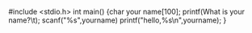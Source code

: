 ﻿#include <stdio.h>
 int main()
 {char your name[100];
 printf(What is your name?\t);
 scanf("%s",yourname)
  printf("hello,%s\n",yourname);
  }
